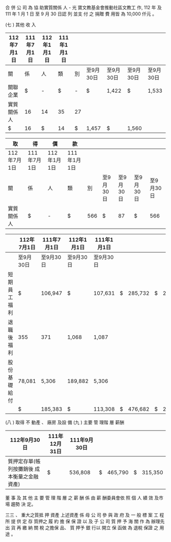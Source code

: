  合 併 公 司 為 協 助實質關係 人 - 光 寶文教基金會推動社區文教工 作, 112 年 及 111 年 1 月 1 日 至 9 月 30 日認 列 並支 付 之 捐贈 費 用皆 為 10,000 仟元 。

(七 ) 其他 收 入

| 112年7月1日   | 111年7月1日   | 112年1月1日   | 111年1月1日   |    |           |           |           |           |
|---------------|---------------|---------------|---------------|----|-----------|-----------|-----------|-----------|
| 關            | 係            | 人            | 類            | 別 | 至9月30日 | 至9月30日 | 至9月30日 | 至9月30日 |
| 關聯企業      | $             | -             | $             | -  | $         | 1,422     | $         | 1,533     |
| 實質關係人    | 16            | 14            | 35            | 27 |           |           |           |           |
| $             | 16            | $             | 14            | $  | 1,457     | $         | 1,560     |           |

| 取          | 得          | 價          | 款          |     |           |           |           |           |
|-------------|-------------|-------------|-------------|-----|-----------|-----------|-----------|-----------|
| 112年7月1日 | 111年7月1日 | 112年1月1日 | 111年1月1日 |     |           |           |           |           |
| 關          | 係          | 人          | 類          | 別  | 至9月30日 | 至9月30日 | 至9月30日 | 至9月30日 |
| 實質關係人  | $           | -           | $           | 566 | $         | 87        | $         | 566       |

|              | 112年7月1日   | 111年7月1日   | 112年1月1日   | 111年1月1日   |    |         |    |         |
|--------------|---------------|---------------|---------------|---------------|----|---------|----|---------|
|              | 至9月30日     | 至9月30日     | 至9月30日     | 至9月30日     |    |         |    |         |
| 短期員工福利 | $             | 106,947       | $             | 107,631       | $  | 285,732 | $  | 285,091 |
| 退職後福利   | 355           | 371           | 1,068         | 1,087         |    |         |    |         |
| 股份基礎給付 | 78,081        | 5,306         | 189,882       | 5,306         |    |         |    |         |
|              | $             | 185,383       | $             | 113,308       | $  | 476,682 | $  | 291,484 |

(八 ) 取得 不 動產 、 廠房 及設 備 (九 ) 主要 管 理階 層 薪酬

| 112年9月30日                                  | 111年12月31日   | 111年9月30日   |    |         |    |         |
|-----------------------------------------------|-----------------|----------------|----|---------|----|---------|
| 質押定存單(帳列按攤銷後 成本衡量之金融資產) | $               | 536,808        | $  | 465,790 | $  | 315,350 |

 董 事 及 其 他 主 要 管 理 階 層 之 薪 酬 係 由 薪 酬委員會依 照 個 人 績 效 及市 場 趨勢 決 定。

三三 、 重大之質抵 押 資產 上述資產 係 母 公 司 參 與 政 府 及 一 般 標 案 工 程 所 提 供 定 存 質押之 履 約 擔 保 保 證 以 及 子 公 司 質 押 予 海 關 作 為 辦理先出 貨 再 繳 納 關 稅 之擔保 品、 質 押予 銀 行以 開立 保 函做 為 退稅 保證 之 用途 。